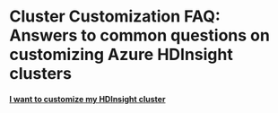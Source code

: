 # Cluster Customization FAQ: Answers to common questions on customizing Azure HDInsight clusters
	
#### [I want to customize my HDInsight cluster](hdinsight-clustercustomize.md)
